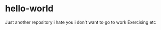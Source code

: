 # hello-world
Just another repository
i hate you
  i don't want to go to work
     Exercising
       etc
